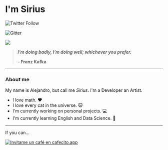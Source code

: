 # **<span class="__header-text">I'm Sirius</span>**
![Twitter Follow](https://img.shields.io/twitter/follow/sirius2051?color=e30032&label=%20%20Jos%C3%A9%20Alejandro%20Avil%C3%A9&style=for-the-badge)

![Gitter](https://img.shields.io/gitter/room/sirius2051/sirius2051?color=E30032&label=Sirius2051&style=for-the-badge)

<img src="https://pbs.twimg.com/profile_banners/1138268406212378624/1627466375/1500x500">

>  ***I’m doing badly, I’m doing well; whichever you prefer.***
>
> **- Franz Kafka**
---
### About me
My name is Alejandro, but call me *Sirius*. I'm a Developer an Artist.

- I love math. ❤️
- I love every cat in the universe. 😺
- I'm currently working on personal projects. 💻
- I'm currently learning English and Data Science. 🧠
---

<!-- 
### Stacks
<img src="https://cdn.jsdelivr.net/gh/devicons/devicon/icons/html5/html5-original.svg" width="30px"/><img src="https://cdn.jsdelivr.net/gh/devicons/devicon/icons/css3/css3-original.svg" width="30px"/><img src="https://cdn.jsdelivr.net/gh/devicons/devicon/icons/javascript/javascript-original.svg" width="30px" /><img src="https://cdn.jsdelivr.net/gh/devicons/devicon/icons/bootstrap/bootstrap-plain.svg" width="30px"/><img src="https://cdn.jsdelivr.net/gh/devicons/devicon/icons/tailwindcss/tailwindcss-plain.svg" width="30px"/><img src="https://cdn.jsdelivr.net/gh/devicons/devicon/icons/less/less-plain-wordmark.svg" width="30px"/>

<img src="https://cdn.jsdelivr.net/gh/devicons/devicon/icons/typescript/typescript-original.svg" width="30px"/><img src="https://cdn.jsdelivr.net/gh/devicons/devicon/icons/nodejs/nodejs-original.svg" width="30px"/><img src="https://cdn.jsdelivr.net/gh/devicons/devicon/icons/angularjs/angularjs-original.svg" width="30px"/><img src="https://cdn.jsdelivr.net/gh/devicons/devicon/icons/vuejs/vuejs-original.svg" width="30px"/><img src="https://cdn.jsdelivr.net/gh/devicons/devicon/icons/react/react-original.svg" width="30px"/>

<img src="https://cdn.jsdelivr.net/gh/devicons/devicon/icons/electron/electron-original.svg" width="30px"/><img src="https://cdn.jsdelivr.net/gh/devicons/devicon/icons/ionic/ionic-original.svg" width="30px"/><img src="https://cdn.jsdelivr.net/gh/devicons/devicon/icons/threejs/threejs-original.svg" width="30px"/>

<img src="https://cdn.jsdelivr.net/gh/devicons/devicon/icons/python/python-original.svg" width="30px"/><img src="https://cdn.jsdelivr.net/gh/devicons/devicon/icons/django/django-original.svg" width="30px"/><img src="https://cdn.jsdelivr.net/gh/devicons/devicon/icons/flask/flask-original.svg" width="30px"/><img src="https://cdn.jsdelivr.net/gh/devicons/devicon/icons/jupyter/jupyter-original.svg" width="30px"/><img src="https://cdn.jsdelivr.net/gh/devicons/devicon/icons/tensorflow/tensorflow-original.svg" width="30px"/><img src="https://cdn.jsdelivr.net/gh/devicons/devicon/icons/pandas/pandas-original.svg" width="30px"/><img src="https://cdn.jsdelivr.net/gh/devicons/devicon/icons/numpy/numpy-original.svg" width="30px"/><img src="https://cdn.jsdelivr.net/gh/devicons/devicon/icons/r/r-original.svg" width="30px"/>

<img src="https://cdn.jsdelivr.net/gh/devicons/devicon/icons/git/git-original.svg" width="30px"/><img src="https://cdn.jsdelivr.net/gh/devicons/devicon/icons/github/github-original.svg" width="30px"/><img src="https://cdn.jsdelivr.net/gh/devicons/devicon/icons/vscode/vscode-original.svg" width="30px"/><img src="https://cdn.jsdelivr.net/gh/devicons/devicon/icons/ubuntu/ubuntu-plain.svg" width="30px"/>

<img src="https://cdn.jsdelivr.net/gh/devicons/devicon/icons/photoshop/photoshop-plain.svg" width="30px"/><img src="https://cdn.jsdelivr.net/gh/devicons/devicon/icons/illustrator/illustrator-plain.svg" width="30px"/><img src="https://cdn.jsdelivr.net/gh/devicons/devicon/icons/aftereffects/aftereffects-plain.svg" width="30px"/><img src="https://cdn.jsdelivr.net/gh/devicons/devicon/icons/xd/xd-plain.svg" width="30px"/>

<img src="https://img.icons8.com/color/48/000000/cinema-4d.png" width="30px"/><img src="https://cdn.cdnlogo.com/logos/b/32/blender.svg" width="30px"/>

<br>
 
---
-->
If you can...

[![Invitame un café en cafecito.app](https://cdn.cafecito.app/imgs/buttons/button_2.svg)](https://cafecito.app/sirius2051)
